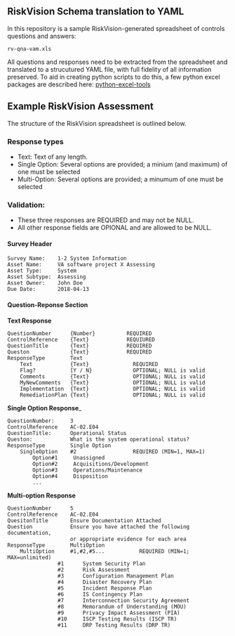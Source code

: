 ## RiskVision Schema translation to YAML

In this repository is a sample RiskVision-generated spreadsheet of controls questions and answers:

```
rv-qna-vam.xls
```

All questions and responses need to be extracted from the spreadsheet and translated to a strucutured YAML file, with full fidelity of all information preserved.  To aid in creating python scripts to do this, a few python excel packages are described here: [python-excel-tools](python-excel-tools.md)



## Example RiskVision Assessment
The structure of the RiskVision spreadsheet is outlined below. 

### Response types
* Text:  Text of any length.
* Single Option:  Several options are provided; a minium (and maximum) of one must be selected
* Multi-Option:   Several options are provided; a minumum of one must be selected

### Validation:
* These three responses are REQUIRED and may not be NULL. 
* All other response fields are OPIONAL and are allowed to be NULL.


#### Survey Header
```
Survey Name:	1-2 System Information
Asset Name:     VA software project X Assessing
Asset Type:     System
Asset Subtype:  Assessing
Asset Owner:    John Doe
Due Date:       2018-04-13
```

#### Question-Reponse Section


__Text Response__
```
QuestionNumber      {Number}          REQUIRED
ControlReference    {Text}            REQUIURED
QuestionTitle       {Text}            REQUIRED
Queston             {Text}            REQUIRED
ResponseType        Text
    Text            {Text}              REQUIRED
    Flag?           [Y / N}             OPTIONAL; NULL is valid
    Comments        {Text}              OPTIONAL; NULL is valid
    MyNewComments   {Text}              OPTIONAL; NULL is valid
    Implementation  {Text}              OPTIONAL; NULL is valid
    RemediationPlan {Text}              OPTIONAL; NULL is valid
```

__Single Option Response___

```
QuestionNumber:     3
ControlReference    AC-02.E04
QuestionTitle:      Operational Status
Queston:            What is the system operational status?
ResponseType        Single Option
    SingleOption    #2                  REQUIRED (MIN=1, MAX=1)
        Option#1     Unassigned
        Option#2     Acquisitions/Development
        Option#3     Operations/Maintenance
        Option#4     Disposition
        ...
```

__Multi-option Response__
```
QuestionNumber      5
ControlReference    AC-02.E04
QuesitonTitle       Ensure Documentation Attached
Question            Ensure you have attached the following documentation, 
                    or appropriate evidence for each area
ResponseType        MultiOption
    MultiOption     #1,#2,#5...           REQUIRED (MIN=1; MAX=unlimited)
                #1      System Security Plan
                #2      Risk Assessment
                #3      Configuration Management Plan
                #4      Disaster Recovery Plan
                #5      Incident Response Plan
                #6      IS Contingency Plan
                #7      Interconnection Security Agreement
                #8      Memorandum of Understanding (MOU)
                #9      Privacy Impact Assessment (PIA)
                #10     ISCP Testing Results (ISCP TR)
                #11     DRP Testing Results (DRP TR)


```



